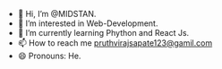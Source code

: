 - 👋 Hi, I’m @MIDSTAN.
- 👀 I’m interested in Web-Development.
- 🌱 I’m currently learning Phython and React Js.
- 📫 How to reach me pruthvirajsapate123@gamil.com
- 😄 Pronouns: He.
